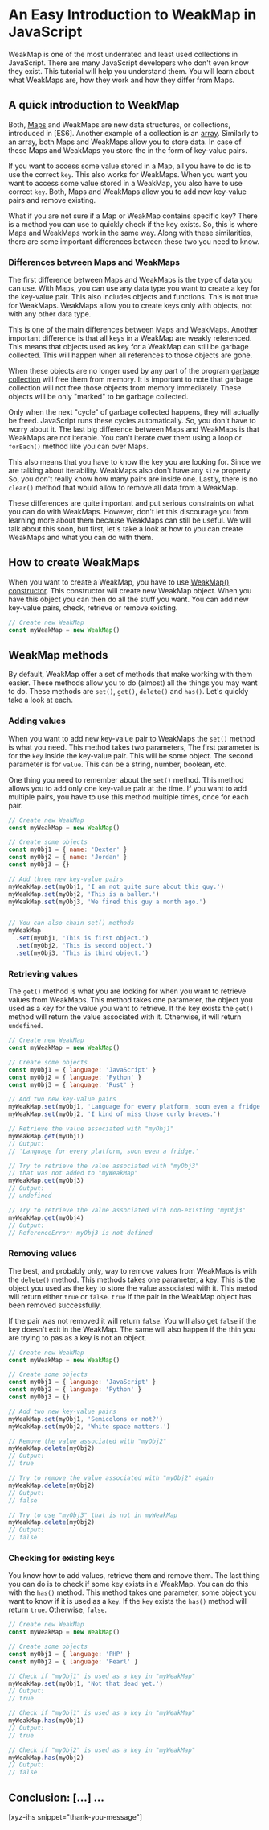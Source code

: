 # An Easy Introduction to WeakMap in JavaScript

WeakMap is one of the most underrated and least used collections in JavaScript. There are many JavaScript developers who don't even know they exist. This tutorial will help you understand them. You will learn about what WeakMaps are, how they work and how they differ from Maps.

<!--more-->
<!--
Table of Contents:
-->

## A quick introduction to WeakMap

Both, [Maps] and WeakMaps are new data structures, or collections, introduced in [ES6]. Another example of a collection is an [array]. Similarly to an array, both Maps and WeakMaps allow you to store data. In case of these Maps and WeakMaps you store the in the form of key-value pairs.

If you want to access some value stored in a Map, all you have to do is to use the correct `key`. This also works for WeakMaps. When you want you want to access some value stored in a WeakMap, you also have to use correct `key`. Both, Maps and WeakMaps allow you to add new key-value pairs and remove existing.

What if you are not sure if a Map or WeakMap contains specific key? There is a method you can use to quickly check if the key exists. So, this is where Maps and WeakMaps work in the same way. Along with these similarities, there are some important differences between these two you need to know.

### Differences between Maps and WeakMaps

The first difference between Maps and WeakMaps is the type of data you can use. With Maps, you can use any data type you want to create a key for the key-value pair. This also includes objects and functions. This is not true for WeakMaps. WeakMaps allow you to create keys only with objects, not with any other data type.

This is one of the main differences between Maps and WeakMaps. Another important difference is that all keys in a WeakMap are weakly referenced. This means that objects used as key for a WeakMap can still be garbage collected. This will happen when all references to those objects are gone.

When these objects are no longer used by any part of the program [garbage collection] will free them from memory. It is important to note that garbage collection will not free those objects from memory immediately. These objects will be only "marked" to be garbage collected.

Only when the next "cycle" of garbage collected happens, they will actually be freed. JavaScript runs these cycles automatically. So, you don't have to worry about it. The last big difference between Maps and WeakMaps is that WeakMaps are not iterable. You can't iterate over them using a loop or `forEach()` method like you can over Maps.

This also means that you have to know the key you are looking for. Since we are talking about iterability. WeakMaps also don't have any `size` property. So, you don't really know how many pairs are inside one. Lastly, there is no `clear()` method that would allow to remove all data from a WeakMap.

These differences are quite important and put serious constraints on what you can do with WeakMaps. However, don't let this discourage you from learning more about them because WeakMaps can still be useful. We will talk about this soon, but first, let's take a look at how to you can create WeakMaps and what you can do with them.

## How to create WeakMaps

When you want to create a WeakMap, you have to use [WeakMap() constructor]. This constructor will create new WeakMap object. When you have this object you can then do all the stuff you want. You can add new key-value pairs, check, retrieve or remove existing.

```JavaScript
// Create new WeakMap
const myWeakMap = new WeakMap()
```

## WeakMap methods

By default, WeakMap offer a set of methods that make working with them easier. These methods allow you to do (almost) all the things you may want to do. These methods are `set()`, `get()`, `delete()` and `has()`. Let's quickly take a look at each.

### Adding values

When you want to add new key-value pair to WeakMaps the `set()` method is what you need. This method takes two parameters, The first parameter is for the `key` inside the key-value pair. This will be some object. The second parameter is for `value`. This can be a string, number, boolean, etc.

One thing you need to remember about the `set()` method. This method allows you to add only one key-value pair at the time. If you want to add multiple pairs, you have to use this method multiple times, once for each pair.

```JavaScript
// Create new WeakMap
const myWeakMap = new WeakMap()

// Create some objects
const myObj1 = { name: 'Dexter' }
const myObj2 = { name: 'Jordan' }
const myObj3 = {}

// Add three new key-value pairs
myWeakMap.set(myObj1, 'I am not quite sure about this guy.')
myWeakMap.set(myObj2, 'This is a baller.')
myWeakMap.set(myObj3, 'We fired this guy a month ago.')


// You can also chain set() methods
myWeakMap
  .set(myObj1, 'This is first object.')
  .set(myObj2, 'This is second object.')
  .set(myObj3, 'This is third object.')
```

### Retrieving values

The `get()` method is what you are looking for when you want to retrieve values from WeakMaps. This method takes one parameter, the object you used as a key for the value you want to retrieve. If the key exists the `get()` method will return the value associated with it. Otherwise, it will return `undefined`.

```JavaScript
// Create new WeakMap
const myWeakMap = new WeakMap()

// Create some objects
const myObj1 = { language: 'JavaScript' }
const myObj2 = { language: 'Python' }
const myObj3 = { language: 'Rust' }

// Add two new key-value pairs
myWeakMap.set(myObj1, 'Language for every platform, soon even a fridge.')
myWeakMap.set(myObj2, 'I kind of miss those curly braces.')

// Retrieve the value associated with "myObj1"
myWeakMap.get(myObj1)
// Output:
// 'Language for every platform, soon even a fridge.'

// Try to retrieve the value associated with "myObj3"
// that was not added to "myWeakMap"
myWeakMap.get(myObj3)
// Output:
// undefined

// Try to retrieve the value associated with non-existing "myObj3"
myWeakMap.get(myObj4)
// Output:
// ReferenceError: myObj3 is not defined
```

### Removing values

The best, and probably only, way to remove values from WeakMaps is with the `delete()` method. This methods takes one parameter, a key. This is the object you used as the key to store the value associated with it. This metod will return either `true` or `false`. `true` if the pair in the WeakMap object has been removed successfully.

If the pair was not removed it will return `false`. You will also get `false` if the key doesn't exit in the WeakMap. The same will also happen if the thin you are trying to pas as a key is not an object.

```JavaScript
// Create new WeakMap
const myWeakMap = new WeakMap()

// Create some objects
const myObj1 = { language: 'JavaScript' }
const myObj2 = { language: 'Python' }
const myObj3 = {}

// Add two new key-value pairs
myWeakMap.set(myObj1, 'Semicolons or not?')
myWeakMap.set(myObj2, 'White space matters.')

// Remove the value associated with "myObj2"
myWeakMap.delete(myObj2)
// Output:
// true

// Try to remove the value associated with "myObj2" again
myWeakMap.delete(myObj2)
// Output:
// false

// Try to use "myObj3" that is not in myWeakMap
myWeakMap.delete(myObj2)
// Output:
// false
```

### Checking for existing keys

You know how to add values, retrieve them and remove them. The last thing you can do is to check if some key exists in a WeakMap. You can do this with the `has()` method. This method takes one parameter, some object you want to know if it is used as a `key`. If the `key` exists the `has()` method will return `true`. Otherwise, `false`.

```JavaScript
// Create new WeakMap
const myWeakMap = new WeakMap()

// Create some objects
const myObj1 = { language: 'PHP' }
const myObj2 = { language: 'Pearl' }

// Check if "myObj1" is used as a key in "myWeakMap"
myWeakMap.set(myObj1, 'Not that dead yet.')
// Output:
// true

// Check if "myObj1" is used as a key in "myWeakMap"
myWeakMap.has(myObj1)
// Output:
// true

// Check if "myObj2" is used as a key in "myWeakMap"
myWeakMap.has(myObj2)
// Output:
// false
```

## Conclusion: [...] ...

[xyz-ihs snippet="thank-you-message"]

<!-- ### Links -->
[array]: https://developer.mozilla.org/en-US/docs/Glossary/array
[Maps]: https://blog.alexdevero.com/maps-in-javascript/
[garbage collection]: https://javascript.info/garbage-collection
[WeakMap() constructor]: https://developer.mozilla.org/en-US/docs/Web/JavaScript/Reference/Global_Objects/WeakMap/WeakMap

<!--
### Meta:
-
-->

<!--
### Keywords:
- WeakMap in JavaScript
- WeakMap
-->

<!--
### Resources:
-
-->
